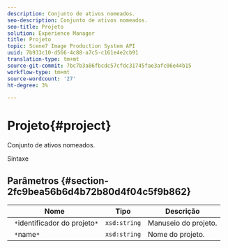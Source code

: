 ```yaml
---
description: Conjunto de ativos nomeados.
seo-description: Conjunto de ativos nomeados.
seo-title: Projeto
solution: Experience Manager
title: Projeto
topic: Scene7 Image Production System API
uuid: 7b933c10-d566-4c88-a7c5-c161e4e2cb91
translation-type: tm+mt
source-git-commit: 7bc7b3a86fbcdc57cfdc31745fae3afc06e44b15
workflow-type: tm+mt
source-wordcount: '27'
ht-degree: 3%

---
```



# Projeto{#project}

Conjunto de ativos nomeados.

Sintaxe

## Parâmetros {#section-2fc9bea56b6d4b72b80d4f04c5f9b862}

| Nome | Tipo | Descrição |
|---|---|---|
| ` *`identificador do projeto`*` | `xsd:string` | Manuseio do projeto. |
| ` *`name`*` | `xsd:string` | Nome do projeto. |

